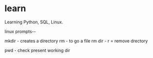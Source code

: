 # learn
Learning Python, SQL, Linux.
 

linux prompts--

mkdir -  creates a directory
rm - to go a file
rm dir - r = remove drectory

pwd - check present working dir


